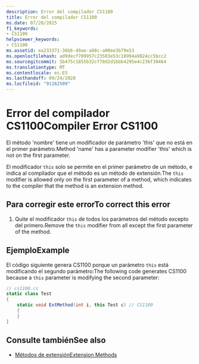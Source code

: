 ```yaml
---
description: Error del compilador CS1100
title: Error del compilador CS1100
ms.date: 07/20/2015
f1_keywords:
- CS1100
helpviewer_keywords:
- CS1100
ms.assetid: ea233371-36b6-49ae-a98c-a00ee3b79e53
ms.openlocfilehash: ad9decf709957c23583e53c18994a9024cc5bcc2
ms.sourcegitcommit: 5b475c1855b32cf78d2d1bbb4295e4c236f39464
ms.translationtype: MT
ms.contentlocale: es-ES
ms.lasthandoff: 09/24/2020
ms.locfileid: "91162509"
---
```

# <a name="compiler-error-cs1100"></a><span data-ttu-id="a8327-103">Error del compilador CS1100</span><span class="sxs-lookup"><span data-stu-id="a8327-103">Compiler Error CS1100</span></span>

<span data-ttu-id="a8327-104">El método 'nombre' tiene un modificador de parámetro 'this' que no está en el primer parámetro.</span><span class="sxs-lookup"><span data-stu-id="a8327-104">Method 'name' has a parameter modifier 'this' which is not on the first parameter.</span></span>  
  
 <span data-ttu-id="a8327-105">El modificador `this` solo se permite en el primer parámetro de un método, e indica al compilador que el método es un método de extensión.</span><span class="sxs-lookup"><span data-stu-id="a8327-105">The `this` modifier is allowed only on the first parameter of a method, which indicates to the compiler that the method is an extension method.</span></span>  
  
## <a name="to-correct-this-error"></a><span data-ttu-id="a8327-106">Para corregir este error</span><span class="sxs-lookup"><span data-stu-id="a8327-106">To correct this error</span></span>  
  
1. <span data-ttu-id="a8327-107">Quite el modificador `this` de todos los parámetros del método excepto del primero.</span><span class="sxs-lookup"><span data-stu-id="a8327-107">Remove the `this` modifier from all except the first parameter of the method.</span></span>  
  
## <a name="example"></a><span data-ttu-id="a8327-108">Ejemplo</span><span class="sxs-lookup"><span data-stu-id="a8327-108">Example</span></span>  

 <span data-ttu-id="a8327-109">El código siguiente genera CS1100 porque un parámetro `this` está modificando el segundo parámetro:</span><span class="sxs-lookup"><span data-stu-id="a8327-109">The following code generates CS1100 because a `this` parameter is modifying the second parameter:</span></span>  
  
```csharp  
// cs1100.cs  
static class Test  
{  
    static void ExtMethod(int i, this Test c) // CS1100  
    {  
    }  
}  
```  
  
## <a name="see-also"></a><span data-ttu-id="a8327-110">Consulte también</span><span class="sxs-lookup"><span data-stu-id="a8327-110">See also</span></span>

- [<span data-ttu-id="a8327-111">Métodos de extensión</span><span class="sxs-lookup"><span data-stu-id="a8327-111">Extension Methods</span></span>](../programming-guide/classes-and-structs/extension-methods.md)
